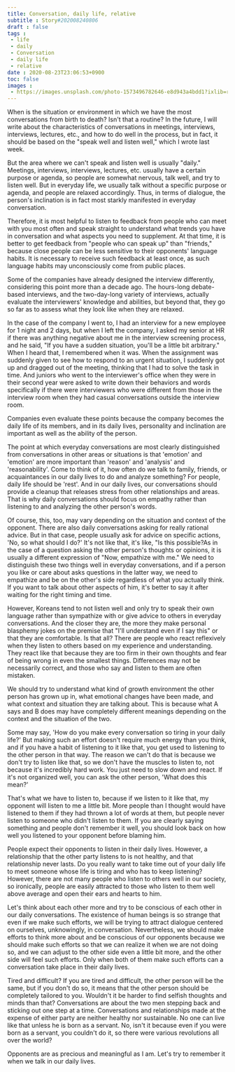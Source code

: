 ```yaml
---
title: Conversation, daily life, relative
subtitle : Story#202008240806
draft : false
tags :
 - life
 - daily
 - Conversation
 - daily life
 - relative
date : 2020-08-23T23:06:53+0900
toc: false
images : 
 - https://images.unsplash.com/photo-1573496782646-e8d943a4bdd1?ixlib=rb-1.2.1&q=80&fm=jpg&crop=entropy&cs=tinysrgb&w=1080&fit=max&ixid=eyJhcHBfaWQiOjE1NTU0OX0
---
```


When is the situation or environment in which we have the most conversations from birth to death? Isn't that a routine? In the future, I will write about the characteristics of conversations in meetings, interviews, interviews, lectures, etc., and how to do well in the process, but in fact, it should be based on the "speak well and listen well," which I wrote last week.  

But the area where we can't speak and listen well is usually "daily." Meetings, interviews, interviews, lectures, etc. usually have a certain purpose or agenda, so people are somewhat nervous, talk well, and try to listen well. But in everyday life, we usually talk without a specific purpose or agenda, and people are relaxed accordingly. Thus, in terms of dialogue, the person's inclination is in fact most starkly manifested in everyday conversation.  

Therefore, it is most helpful to listen to feedback from people who can meet with you most often and speak straight to understand what trends you have in conversation and what aspects you need to supplement. At that time, it is better to get feedback from "people who can speak up" than "friends," because close people can be less sensitive to their opponents' language habits. It is necessary to receive such feedback at least once, as such language habits may unconsciously come from public places.  

Some of the companies have already designed the interview differently, considering this point more than a decade ago. The hours-long debate-based interviews, and the two-day-long variety of interviews, actually evaluate the interviewers' knowledge and abilities, but beyond that, they go so far as to assess what they look like when they are relaxed.  

In the case of the company I went to, I had an interview for a new employee for 1 night and 2 days, but when I left the company, I asked my senior at HR if there was anything negative about me in the interview screening process, and he said, "If you have a sudden situation, you'll be a little bit arbitrary." When I heard that, I remembered when it was. When the assignment was suddenly given to see how to respond to an urgent situation, I suddenly got up and dragged out of the meeting, thinking that I had to solve the task in time. And juniors who went to the interviewer's office when they were in their second year were asked to write down their behaviors and words specifically if there were interviewers who were different from those in the interview room when they had casual conversations outside the interview room.  

Companies even evaluate these points because the company becomes the daily life of its members, and in its daily lives, personality and inclination are important as well as the ability of the person.  

The point at which everyday conversations are most clearly distinguished from conversations in other areas or situations is that 'emotion' and 'emotion' are more important than 'reason' and 'analysis' and 'reasonability'. Come to think of it, how often do we talk to family, friends, or acquaintances in our daily lives to do and analyze something? For people, daily life should be 'rest'. And in our daily lives, our conversations should provide a cleanup that releases stress from other relationships and areas. That is why daily conversations should focus on empathy rather than listening to and analyzing the other person's words.  

Of course, this, too, may vary depending on the situation and context of the opponent. There are also daily conversations asking for really rational advice. But in that case, people usually ask for advice on specific actions, 'No, so what should I do?' It's not like that, it's like, "Is this possible?As in the case of a question asking the other person's thoughts or opinions, it is usually a different expression of "Now, empathize with me." We need to distinguish these two things well in everyday conversations, and if a person you like or care about asks questions in the latter way, we need to empathize and be on the other's side regardless of what you actually think. If you want to talk about other aspects of him, it's better to say it after waiting for the right timing and time.  

However, Koreans tend to not listen well and only try to speak their own language rather than sympathize with or give advice to others in everyday conversations. And the closer they are, the more they make personal blasphemy jokes on the premise that "I'll understand even if I say this" or that they are comfortable. Is that all? There are people who react reflexively when they listen to others based on my experience and understanding. They react like that because they are too firm in their own thoughts and fear of being wrong in even the smallest things. Differences may not be necessarily correct, and those who say and listen to them are often mistaken.  

We should try to understand what kind of growth environment the other person has grown up in, what emotional changes have been made, and what context and situation they are talking about. This is because what A says and B does may have completely different meanings depending on the context and the situation of the two.  

Some may say, 'How do you make every conversation so tiring in your daily life?' But making such an effort doesn't require much energy than you think, and if you have a habit of listening to it like that, you get used to listening to the other person in that way. The reason we can't do that is because we don't try to listen like that, so we don't have the muscles to listen to, not because it's incredibly hard work. You just need to slow down and react. If it's not organized well, you can ask the other person, 'What does this mean?'  

That's what we have to listen to, because if we listen to it like that, my opponent will listen to me a little bit. More people than I thought would have listened to them if they had thrown a lot of words at them, but people never listen to someone who didn't listen to them. If you are clearly saying something and people don't remember it well, you should look back on how well you listened to your opponent before blaming him.  

People expect their opponents to listen in their daily lives. However, a relationship that the other party listens to is not healthy, and that relationship never lasts. Do you really want to take time out of your daily life to meet someone whose life is tiring and who has to keep listening? However, there are not many people who listen to others well in our society, so ironically, people are easily attracted to those who listen to them well above average and open their ears and hearts to him.  

Let's think about each other more and try to be conscious of each other in our daily conversations. The existence of human beings is so strange that even if we make such efforts, we will be trying to attract dialogue centered on ourselves, unknowingly, in conversation. Nevertheless, we should make efforts to think more about and be conscious of our opponents because we should make such efforts so that we can realize it when we are not doing so, and we can adjust to the other side even a little bit more, and the other side will feel such efforts. Only when both of them make such efforts can a conversation take place in their daily lives.  

Tired and difficult? If you are tired and difficult, the other person will be the same, but if you don't do so, it means that the other person should be completely tailored to you. Wouldn't it be harder to find selfish thoughts and minds than that? Conversations are about the two men stepping back and sticking out one step at a time. Conversations and relationships made at the expense of either party are neither healthy nor sustainable. No one can live like that unless he is born as a servant. No, isn't it because even if you were born as a servant, you couldn't do it, so there were various revolutions all over the world?  

Opponents are as precious and meaningful as I am. Let's try to remember it when we talk in our daily lives.  




